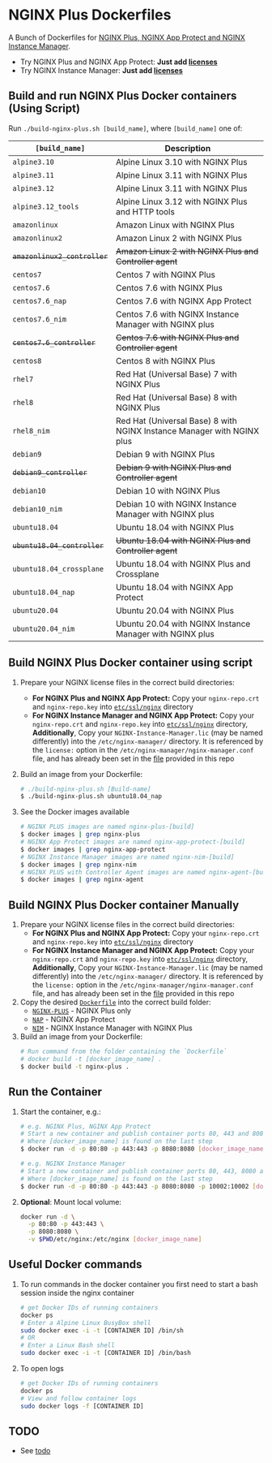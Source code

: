 # NGINX Plus Dockerfiles

A Bunch of Dockerfiles for [NGINX Plus, NGINX App Protect and NGINX Instance Manager](https://www.nginx.com/products/nginx/).

* Try NGINX Plus and NGINX App Protect: **Just add [licenses](https://www.nginx.com/free-trial-request/)**
* Try NGINX Instance Manager: **Just add [licenses](https://www.nginx.com/products/nginx/nginx-instance-manager/)**
## Build and run NGINX Plus Docker containers (Using Script)

Run `./build-nginx-plus.sh [build_name]`, where `[build_name]` one of:

| `[build_name]`            | Description           |
| ------------------------- |--------------------------------------------------| 
|`alpine3.10`               | Alpine Linux 3.10 with NGINX Plus                  |
|`alpine3.11`               | Alpine Linux 3.11 with NGINX Plus                  |
|`alpine3.12`               | Alpine Linux 3.11 with NGINX Plus                  |
|`alpine3.12_tools`          | Alpine Linux 3.12 with NGINX Plus and HTTP tools    |
|`amazonlinux`              | Amazon Linux with NGINX Plus                       |
|`amazonlinux2`             | Amazon Linux 2 with NGINX Plus                     |
|~~`amazonlinux2_controller`~~  | ~~Amazon Linux 2 with NGINX Plus and Controller agent~~ |
|`centos7`                  | Centos 7 with NGINX Plus                           |
|`centos7.6`                | Centos 7.6 with NGINX Plus                         |
|`centos7.6_nap`            | Centos 7.6 with NGINX App Protect                  |
|`centos7.6_nim`            | Centos 7.6 with NGINX Instance Manager with NGINX plus     |
|~~`centos7.6_controller`~~   | ~~Centos 7.6 with NGINX Plus and Controller agent~~    |
|`centos8`                  | Centos 8 with NGINX Plus                           |
|`rhel7`                    | Red Hat (Universal Base) 7 with NGINX Plus                           |
|`rhel8`                    | Red Hat (Universal Base) 8 with NGINX Plus                           |
|`rhel8_nim`                | Red Hat (Universal Base) 8 with NGINX Instance Manager with NGINX plus     |
|`debian9`                  | Debian 9 with NGINX Plus                           |
|~~`debian9_controller`~~   | ~~Debian 9 with NGINX Plus and Controller agent~~      |
|`debian10`                 | Debian 10 with NGINX Plus                          |
|`debian10_nim`                 | Debian 10 with NGINX Instance Manager with NGINX plus                          |
|`ubuntu18.04`              | Ubuntu 18.04 with NGINX Plus                       |
|~~`ubuntu18.04_controller`~~   | ~~Ubuntu 18.04 with NGINX Plus and Controller agent~~  |
|`ubuntu18.04_crossplane`    | Ubuntu 18.04 with NGINX Plus and Crossplane        |
|`ubuntu18.04_nap`          | Ubuntu 18.04 with NGINX App Protect                |
|`ubuntu20.04`              | Ubuntu 20.04 with NGINX Plus                       |
|`ubuntu20.04_nim`          | Ubuntu 20.04 with NGINX Instance Manager with NGINX plus     |

## Build NGINX Plus Docker container using script

 1. Prepare your NGINX license files in the correct build directories:
      * **For NGINX Plus and NGINX App Protect:** Copy your `nginx-repo.crt` and `nginx-repo.key` into [`etc/ssl/nginx`](./NGINX-PLUS/ssl/nginx) directory
      * **For NGINX Instance Manager and NGINX App Protect:** Copy your `nginx-repo.crt` and `nginx-repo.key` into [`etc/ssl/nginx`](./NGINX-PLUS/ssl/nginx) directory, **Additionally**, Copy your `NGINX-Instance-Manager.lic` (may be named differently) into the `/etc/nginx-manager/` directory. It is referenced by the `license:` option in the `/etc/nginx-manager/nginx-manager.conf` file, and has already been set in the [file](./NIM/etc/nginx-manager/nginx-manager.conf) provided in this repo 

 2. Build an image from your Dockerfile:
    ```bash
    # ./build-nginx-plus.sh [Build-name]
    $ ./build-nginx-plus.sh ubuntu18.04_nap
    ```

 3. See the Docker images available
    ```bash
    # NGINX PLUS images are named nginx-plus-[build]
    $ docker images | grep nginx-plus
    # NGINX App Protect images are named nginx-app-protect-[build]
    $ docker images | grep nginx-app-protect
    # NGINX Instance Manager images are named nginx-nim-[build]
    $ docker images | grep nginx-nim
    # NGINX PLUS with Controller Agent images are named nginx-agent-[build]
    $ docker images | grep nginx-agent
    ```
## Build NGINX Plus Docker container Manually

 1. Prepare your NGINX license files in the correct build directories:
      * **For NGINX Plus and NGINX App Protect:** Copy your `nginx-repo.crt` and `nginx-repo.key` into [`etc/ssl/nginx`](./NGINX-PLUS/ssl/nginx) directory
      * **For NGINX Instance Manager and NGINX App Protect:** Copy your `nginx-repo.crt` and `nginx-repo.key` into [`etc/ssl/nginx`](./NGINX-PLUS/ssl/nginx) directory, **Additionally**, Copy your `NGINX-Instance-Manager.lic` (may be named differently) into the `/etc/nginx-manager/` directory. It is referenced by the `license:` option in the `/etc/nginx-manager/nginx-manager.conf` file, and has already been set in the [file](./NIM/etc/nginx-manager/nginx-manager.conf) provided in this repo 
 2. Copy the desired [`Dockerfile`](./Dockerfiles) into the correct build folder:
      * [`NGINX-PLUS`](./NGINX-Plus) - NGINX Plus only
      * [`NAP`](./NAP) - NGINX App Protect
      * [`NIM`](./NIM) - NGINX Instance Manager with NGINX Plus
 2. Build an image from your Dockerfile:
    ```bash
    # Run command from the folder containing the `Dockerfile`
    # docker build -t [docker_image_name] .
    $ docker build -t nginx-plus .
    ```

## Run the Container

 1. Start the container, e.g.:
    ```bash
    # e.g. NGINX Plus, NGINX App Protect
    # Start a new container and publish container ports 80, 443 and 8080 to the host
    # Where [docker_image_name] is found on the last step
    $ docker run -d -p 80:80 -p 443:443 -p 8080:8080 [docker_image_name]

    # e.g. NGINX Instance Manager
    # Start a new container and publish container ports 80, 443, 8080 and 10002 to the host
    # Where [docker_image_name] is found on the last step
    $ docker run -d -p 80:80 -p 443:443 -p 8080:8080 -p 10002:10002 [docker_image_name]
    ```

 2. **Optional**: Mount local volume:

    ```bash
    docker run -d \
      -p 80:80 -p 443:443 \
      -p 8080:8080 \
      -v $PWD/etc/nginx:/etc/nginx [docker_image_name]
    ```
## Useful Docker commands


 1. To run commands in the docker container you first need to start a bash session inside the nginx container
    ```bash
    # get Docker IDs of running containers
    docker ps
    # Enter a Alpine Linux BusyBox shell
    sudo docker exec -i -t [CONTAINER ID] /bin/sh
    # OR
    # Enter a Linux Bash shell
    sudo docker exec -i -t [CONTAINER ID] /bin/bash
    ```

 2. To open logs
    ```bash
    # get Docker IDs of running containers
    docker ps
    # View and follow container logs
    sudo docker logs -f [CONTAINER ID]
    ```

## TODO

* See [todo](todo.md)
